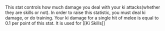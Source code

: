 This stat controls how much damage you deal with your ki attacks(whether they are skills or not). In order to raise this statistic, you must deal ki damage, or do training. Your ki damage for a single hit of melee is equal to 0.1 per point of this stat. It is used for [[Ki Skills]]